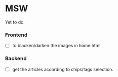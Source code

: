 # MSW

Yet to do:

### Frontend

 - [ ] to blacken/darken the images in home.html
 
### Backend

 - [ ] get the articles according to chips/tags selection.
